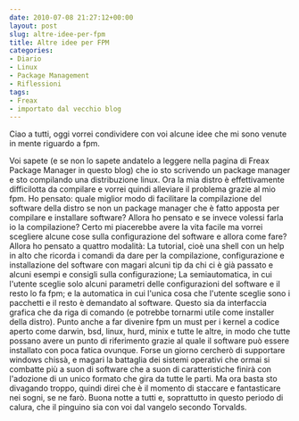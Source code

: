 ```yaml
---
date: 2010-07-08 21:27:12+00:00
layout: post
slug: altre-idee-per-fpm
title: Altre idee per FPM
categories:
- Diario
- Linux
- Package Management
- Riflessioni
tags:
- Freax
- importato dal vecchio blog
---
```


Ciao a tutti, oggi vorrei condividere con voi alcune idee che mi sono venute in mente riguardo a fpm.
<!--more-->

Voi sapete (e se non lo sapete andatelo a leggere nella pagina di Freax Package Manager in questo blog) che io sto scrivendo un package manager e sto compilando una distribuzione linux. Ora la mia distro è effettivamente difficilotta da compilare e vorrei quindi alleviare il problema grazie al mio fpm. Ho pensato: quale miglior modo di facilitare la compilazione del software della distro se non un package manager che è fatto apposta per compilare e installare software? Allora ho pensato e se invece volessi farla io la compilazione? Certo mi piacerebbe avere la vita facile ma vorrei scegliere alcune cose sulla configurazione del software e allora come fare?
Allora ho pensato a quattro modalità: La tutorial, cioè una shell con un help in alto che ricorda i comandi da dare per la compilazione, configurazione e installazione del software con magari alcuni tip da chi ci è già passato e alcuni esempi e consigli sulla configurazione; La semiautomatica, in cui l'utente sceglie solo alcuni parametri delle configurazioni del software e il resto lo fa fpm; e la automatica in cui l'unica cosa che l'utente sceglie sono i pacchetti e il resto è demandato al software. Questo sia da interfaccia grafica che da riga di comando (e potrebbe tornarmi utile come installer della distro). Punto anche a far divenire fpm un must per i kernel a codice aperto come darwin, bsd, linux, hurd, minix e tutte le altre, in modo che tutte possano avere un punto di riferimento grazie al quale il software può essere installato con poca fatica ovunque. Forse un giorno cercherò di supportare windows chissà, e magari la battaglia dei sistemi operativi che ormai si combatte più a suon di software che a suon di caratteristiche finirà con l'adozione di un unico formato che gira da tutte le parti. Ma ora basta sto divagando troppo, quindi direi che è il momento di staccare e fantasticare nei sogni, se ne farò. Buona notte a tutti e, soprattutto in questo periodo di calura, che il pinguino sia con voi dal vangelo secondo Torvalds.
